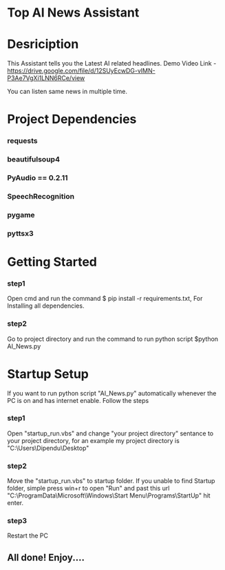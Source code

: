 # Top AI News Assistant  

# Desriciption
This Assistant tells you the Latest AI related headlines. Demo Video Link -https://drive.google.com/file/d/12SUyEcwDG-vIMN-P3Ae7VgXi1LNN6RCe/view

You can listen same news in multiple time.

# Project Dependencies
### requests
### beautifulsoup4
### PyAudio == 0.2.11
### SpeechRecognition
### pygame
### pyttsx3

# Getting Started
### step1  
Open cmd and run the command $ pip install -r requirements.txt, For Installing all dependencies.
### step2 
Go to project directory and run the command to run python script $python AI_News.py

# Startup Setup
If you want to run python script "AI_News.py" automatically whenever the PC is on and has internet enable. Follow the steps
### step1 
Open "startup_run.vbs" and change "your project directory" sentance to your project directory, for an example my project directory is "C:\Users\Dipendu\Desktop"
### step2  
Move the "startup_run.vbs" to startup folder.
If you unable to find Startup folder, simple press win+r to open "Run" and past this url "C:\ProgramData\Microsoft\Windows\Start Menu\Programs\StartUp" hit enter.
### step3 
Restart the PC

## All done! Enjoy....


